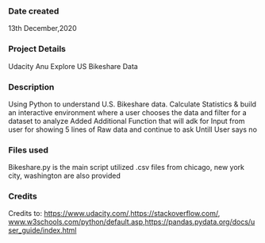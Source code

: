 ### Date created
13th December,2020

### Project Details 
Udacity Anu Explore US Bikeshare Data

### Description
Using Python to understand U.S. Bikeshare data. Calculate Statistics & build
an interactive environment where a user chooses the data and filter for a dataset to analyze
Added Additional Function that will adk for Input from user for showing 5 lines of Raw data and
continue to ask Untill User says no

### Files used
Bikeshare.py is the main script utilized 
.csv files from chicago, new york city, washington are also provided

### Credits
Credits to: https://www.udacity.com/,https://stackoverflow.com/,
www.w3schools.com/python/default.asp,https://pandas.pydata.org/docs/user_guide/index.html
